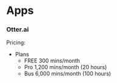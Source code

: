 


# Apps

### Otter.ai

Pricing:
- Plans
	- FREE 300 mins/month
	- Pro 1,200 mins/month (20 hours)
	- Bus 6,000 mins/month (100 hours)